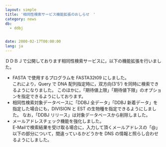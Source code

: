 ```yaml
---
layout: simple
title: '相同性検索サービス機能拡張のおしらせ　'
category: news
db:
  - ddbj


date: 2000-02-17T00:00:00
lang: ja
---
```


ＤＤＢＪで公開しております相同性検索サービスに，以下の機能拡張を行いました。

<ul>
    <li>FASTA で使用するプログラムを FASTA32t09 にしました。<br>これにより，Query で DNA 配列指定時に，双方向(3'5') を同時に検索できるようになりました。 このほかに，「期待値上限」「期待値下限」のオプションを指定できるようにしております。</li>
    <li>相同性検索対象データベースに「DDBJ 全データ」「DDBJ 新着データ」を指定した場合にも，DIVISION と EST の生物種を指定できるようにしました。 なお，「DDBJ リリース」は対象データベースから削除しました。</li>
    <li>メールアドレスチェック機能を強化しました。<br>E-Mailで検索結果を受け取る場合に，入力して頂くメールアドレスの「@」以下の部分について，間違っているかどうかを DNS の情報と照らし合わせるようにしました。</li>
</ul>
